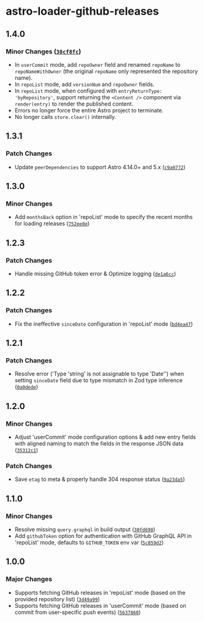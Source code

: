 # astro-loader-github-releases

## 1.4.0

### Minor Changes ([`38cf8fc`](https://github.com/lin-stephanie/astro-loaders/commit/38cf8fced10c91476e9475fd40f6df51f86cf121))

- In `userCommit` mode, add `repoOwner` field and renamed `repoName` to `repoNameWithOwner` (the original `repoName` only represented the repository name). 
- In `repoList` mode, add `versionNum` and `repoOwner` fields.
- In `repoList` mode, when configured with `entryReturnType: 'byRepository'`, support returning the `<Content />` component via `render(entry)` to render the published content.
- Errors no longer force the entire Astro project to terminate.
- No longer calls `store.clear()` internally.

## 1.3.1

### Patch Changes

- Update `peerDependencies` to support Astro 4.14.0+ and 5.x ([`c9a0772`](https://github.com/lin-stephanie/astro-loaders/commit/c9a077259de2f4da9c2503955a43daddae948b0a))

## 1.3.0

### Minor Changes

- Add `monthsBack` option in 'repoList' mode to specify the recent months for loading releases ([`752ee0e`](https://github.com/lin-stephanie/astro-loaders/commit/752ee0e9ae3fba4a78091737c675979936284279))

## 1.2.3

### Patch Changes

- Handle missing GitHub token error & Optimize logging ([`de1a6cc`](https://github.com/lin-stephanie/astro-loaders/commit/de1a6cc2b3a244d93280c96ee4b6994cd4060162))

## 1.2.2

### Patch Changes

- Fix the ineffective `sinceDate` configuration in 'repoList' mode ([`bd4ea47`](https://github.com/lin-stephanie/astro-loaders/commit/bd4ea47fbff892a3c017999775fd52cd6dd45568))

## 1.2.1

### Patch Changes

- Resolve error ('Type 'string' is not assignable to type 'Date'') when setting `sinceDate` field due to type mismatch in Zod type inference ([`0a0dede`](https://github.com/lin-stephanie/astro-loaders/commit/0a0dede095dab52612a92cf14f00a81d796e2570))

## 1.2.0

### Minor Changes

- Adjust 'userCommit' mode configuration options & add new entry fields with aligned naming to match the fields in the response JSON data ([`35312c1`](https://github.com/lin-stephanie/astro-loaders/commit/35312c165ef95391c865e5bfcd5b8790c8d20683))

### Patch Changes

- Save `etag` to meta & properly handle 304 response status ([`9a23da5`](https://github.com/lin-stephanie/astro-loaders/commit/9a23da5989f5f495de2dfbce1064024ed2af9d9e))

## 1.1.0

### Minor Changes

- Resolve missing `query.graphql` in build output ([`30fd698`](https://github.com/lin-stephanie/astro-loaders/commit/30fd6985b0120af1fde11c4537453e984eb7e226))
- Add `githubToken` option for authentication with GitHub GraphQL API in 'repoList' mode, defaults to `GITHUB_TOKEN` env var ([`5c859d2`](https://github.com/lin-stephanie/astro-loaders/commit/5c859d28328d2b80ad0872a8565745a7408d4351))

## 1.0.0

### Major Changes

- Supports fetching GitHub releases in 'repoList' mode (based on the provided repository list) ([`3d49a99`](https://github.com/lin-stephanie/astro-loaders/commit/3d49a99ea58c41cf1c52f4fdffe79e053a00eb90))
- Supports fetching GitHub releases in 'userCommit' mode (based on commit from user-specific push events) ([`5637860`](https://github.com/lin-stephanie/astro-loaders/commit/56378602f3e6c10887ff704280319414d8f91eb3))
